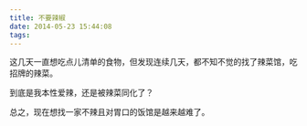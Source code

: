 ```yaml
---
title: 不要辣椒
date: 2014-05-23 15:44:08
tags:
---
```


这几天一直想吃点儿清单的食物，但发现连续几天，都不知不觉的找了辣菜馆，吃招牌的辣菜。

到底是我本性爱辣，还是被辣菜同化了？

总之，现在想找一家不辣且对胃口的饭馆是越来越难了。
